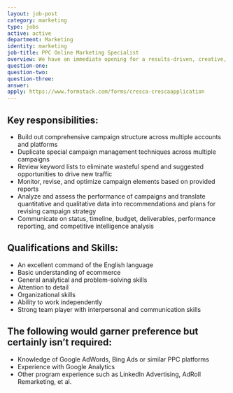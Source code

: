```yaml
---
layout: job-post
category: marketing
type: jobs
active: active
department: Marketing
identity: marketing
job-title: PPC Online Marketing Specialist
overview: We have an immediate opening for a results-driven, creative, proactive, energetic team player to join our team. You’ll collaborate with the Director of Marketing and others to plan, manage and optimize successful PPC (pay-per-click) and online marketing campaigns for our clients.
question-one:
question-two:
question-three:
answer:
apply: https://www.formstack.com/forms/cresca-crescaapplication
---
```


## Key responsibilities:
- Build out comprehensive campaign structure across multiple accounts and platforms
- Duplicate special campaign management techniques across multiple campaigns
- Review keyword lists to eliminate wasteful spend and suggested opportunities to drive new traffic
- Monitor, revise, and optimize campaign elements based on provided reports
- Analyze and assess the performance of campaigns and translate quantitative and qualitative data into recommendations and plans for revising campaign strategy
- Communicate on status, timeline, budget, deliverables, performance reporting, and competitive intelligence analysis

## Qualifications and Skills:
- An excellent command of the English language
- Basic understanding of ecommerce
- General analytical and problem-solving skills
- Attention to detail
- Organizational skills
- Ability to work independently
- Strong team player with interpersonal and communication skills

## The following would garner preference but certainly isn’t required:
- Knowledge of Google AdWords, Bing Ads or similar PPC platforms
- Experience with Google Analytics
- Other program experience such as LinkedIn Advertising, AdRoll Remarketing, et al.
